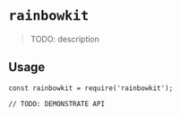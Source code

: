 # `rainbowkit`

> TODO: description

## Usage

```
const rainbowkit = require('rainbowkit');

// TODO: DEMONSTRATE API
```
